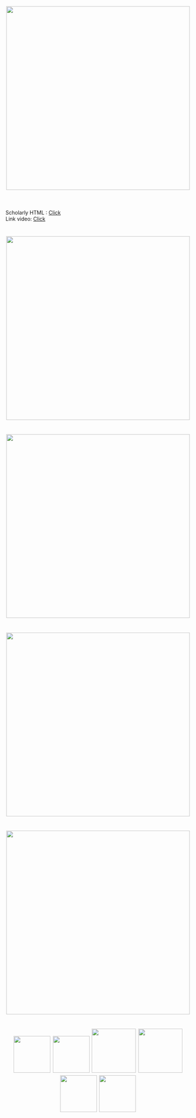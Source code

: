 
  <h1 align = "center"><img src="https://i.imgur.com/tDf0eQX.png" width="500" align="middle"> </h1>
  <br>
  <br>
   Scholarly HTML : <a href="https://github.com/mrabobi/ZangryZombie/blob/master/sch.html">Click</a><br>
   Link video: <a href="https://youtu.be/iwnvXq-p1bw">Click</a>
  <br>
  <h1 align = "center"> <img src="https://i.imgur.com/Y4kZQ2F.png" width="500" align="middle"> </h1>
  <h1 align = "center"> <img src="https://i.imgur.com/hS4XZq9.png" width="500" align="middle"> </h1>
  <h1 align = "center"> <img src="https://i.imgur.com/OJjWoAn.png" width="500" align="middle"> </h1>
  <h1 align = "center"> <img src="https://i.imgur.com/SnTYrq9.png" width="500" align="middle"> </h1>

 <h1 align = "center"> 
  <img src="https://i.imgur.com/RoRNzEB.png"  width="100">
  <img src="https://i.imgur.com/6KLN1Y9.png"  width="100">
  <img src="https://i.imgur.com/YEQbhub.png"  width="120">
  <img src="https://i.imgur.com/XFsBcmD.png"  width="120">
  <img src="https://i.imgur.com/yB35DQw.png"  width="100">
  <img src="https://i.imgur.com/JuW3xUg.png"  width="100">
</h1>
